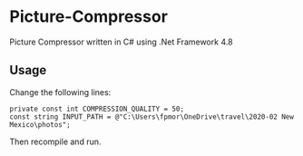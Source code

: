 # Picture-Compressor
 Picture Compressor written in C# using .Net Framework 4.8
## Usage
Change the following lines:
```
private const int COMPRESSION_QUALITY = 50;
const string INPUT_PATH = @"C:\Users\fpmor\OneDrive\travel\2020-02 New Mexico\photos";
```
Then recompile and run.
